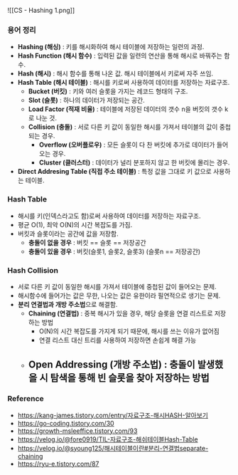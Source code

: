 ![[CS - Hashing 1.png]]
### 용어 정리
- **Hashing (해싱)** : 키를 해시화하여 해시 테이블에 저장하는 일련의 과정.
- **Hash Function (해시 함수)** : 입력된 값을 일련의 연산을 통해 해시로 바꿔주는 함수.
- **Hash (해시)** : 해시 함수를 통해 나온 값. 해시 테이블에서 키로써 자주 쓰임.
- **Hash Table (해시 테이블)** : 해시를 키로써 사용하여 데이터를 저장하는 자료구조.
	- **Bucket (버킷)** : 키와 여러 슬롯을 가지는 레코드 형태의 구조.
	- **Slot (슬롯)** : 하나의 데이터가 저장되는 공간.
	- **Load Factor (적재 비율)** : 테이블에 저장된 데이터의 갯수 n을 버킷의 갯수 k로 나눈 것.
	- **Collision (충돌)** : 서로 다른 키 값이 동일한 해시를 가져서 테이블의 값이 중첩되는 경우.
		- **Overflow (오버플로우)** : 모든 슬롯이 다 찬 버킷에 추가로 데이터가 들어오는 경우.
		- **Cluster (클러스터)** : 데이터가 널리 분포하지 않고 한 버킷에 몰리는 경우.
- **Direct Addresing Table (직접 주소 테이블)** : 특정 값을 그대로 키 값으로 사용하는 테이블.
### Hash Table
- 해시를 키(인덱스라고도 함)로써 사용하여 데이터를 저장하는 자료구조.
- 평균 O(1), 최악 O(N)의 시간 복잡도를 가짐.
- 버킷과 슬롯이라는 공간에 값을 저장함.
	- **충돌이 없을 경우** : 버킷 == 슬롯 == 저장공간
	- **충돌이 있을 경우** : 버킷(슬롯1, 슬롯2, 슬롯3) (슬롯n == 저장공간)
### Hash Collision
- 서로 다른 키 값이 동일한 해시를 가져서 테이블에 중첩된 값이 들어오는 문제.
- 해시함수에 들어가는 값은 무한, 나오는 값은 유한이라 필연적으로 생기는 문제.
- **분리 연결법과 개방 주소법**으로 해결함.
	- **Chaining (연결법)** : 중복 해시가 있을 경우, 해당 슬롯을 연결 리스트로 저장하는 방법
		- O(N)의 시간 복잡도를 가지게 되기 때문에, 해시를 쓰는 이유가 없어짐
		- 연결 리스트 대신 트리를 사용하여 저장하면 손쉽게 해결 가능
	- **Open Addressing (개방 주소법)** : 충돌이 발생했을 시 탐색을 통해 빈 슬롯을 찾아 저장하는 방법
		- 

### Reference
- https://kang-james.tistory.com/entry/자료구조-해시HASH-알아보기
- https://go-coding.tistory.com/30
- https://growth-msleeffice.tistory.com/93
- https://velog.io/@fore0919/TIL-자료구조-해쉬테이블Hash-Table
- https://velog.io/@syoung125/해시테이블이란#분리-연결법separate-chaining
- https://ryu-e.tistory.com/87